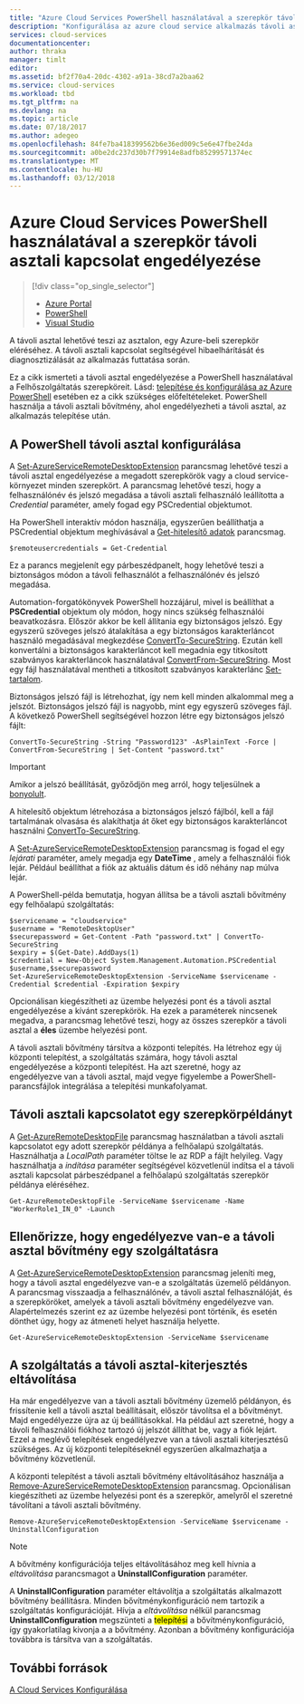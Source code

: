 ```yaml
---
title: "Azure Cloud Services PowerShell használatával a szerepkör távoli asztali kapcsolat engedélyezése"
description: "Konfigurálása az azure cloud service alkalmazás távoli asztali kapcsolatok engedélyezése a PowerShell használatával"
services: cloud-services
documentationcenter: 
author: thraka
manager: timlt
editor: 
ms.assetid: bf2f70a4-20dc-4302-a91a-38cd7a2baa62
ms.service: cloud-services
ms.workload: tbd
ms.tgt_pltfrm: na
ms.devlang: na
ms.topic: article
ms.date: 07/18/2017
ms.author: adegeo
ms.openlocfilehash: 84fe7ba418399562b6e36ed009c5e6e47fbe24da
ms.sourcegitcommit: a0be2dc237d30b7f79914e8adfb85299571374ec
ms.translationtype: MT
ms.contentlocale: hu-HU
ms.lasthandoff: 03/12/2018
---
```

# <a name="enable-remote-desktop-connection-for-a-role-in-azure-cloud-services-using-powershell"></a>Azure Cloud Services PowerShell használatával a szerepkör távoli asztali kapcsolat engedélyezése

> [!div class="op_single_selector"]
> * [Azure Portal](cloud-services-role-enable-remote-desktop-new-portal.md)
> * [PowerShell](cloud-services-role-enable-remote-desktop-powershell.md)
> * [Visual Studio](cloud-services-role-enable-remote-desktop-visual-studio.md)

A távoli asztal lehetővé teszi az asztalon, egy Azure-beli szerepkör eléréséhez. A távoli asztali kapcsolat segítségével hibaelhárítását és diagnosztizálását az alkalmazás futtatása során.

Ez a cikk ismerteti a távoli asztal engedélyezése a PowerShell használatával a Felhőszolgáltatás szerepköreit. Lásd: [telepítése és konfigurálása az Azure PowerShell](/powershell/azure/overview) esetében ez a cikk szükséges előfeltételeket. PowerShell használja a távoli asztali bővítmény, ahol engedélyezheti a távoli asztal, az alkalmazás telepítése után.

## <a name="configure-remote-desktop-from-powershell"></a>A PowerShell távoli asztal konfigurálása

A [Set-AzureServiceRemoteDesktopExtension](/powershell/module/azure/set-azureserviceremotedesktopextension?view=azuresmps-3.7.0) parancsmag lehetővé teszi a távoli asztal engedélyezése a megadott szerepkörök vagy a cloud service-környezet minden szerepkört. A parancsmag lehetővé teszi, hogy a felhasználónév és jelszó megadása a távoli asztali felhasználó leállította a *Credential* paraméter, amely fogad egy PSCredential objektumot.

Ha PowerShell interaktív módon használja, egyszerűen beállíthatja a PSCredential objektum meghívásával a [Get-hitelesítő adatok](https://technet.microsoft.com/library/hh849815.aspx) parancsmag.

```
$remoteusercredentials = Get-Credential
```

Ez a parancs megjelenít egy párbeszédpanelt, hogy lehetővé teszi a biztonságos módon a távoli felhasználót a felhasználónév és jelszó megadása.

Automation-forgatókönyvek PowerShell hozzájárul, mivel is beállíthat a **PSCredential** objektum oly módon, hogy nincs szükség felhasználói beavatkozásra. Először akkor be kell állítania egy biztonságos jelszó. Egy egyszerű szöveges jelszó átalakítása a egy biztonságos karakterláncot használó megadásával megkezdése [ConvertTo-SecureString](https://technet.microsoft.com/library/hh849818.aspx). Ezután kell konvertálni a biztonságos karakterláncot kell megadnia egy titkosított szabványos karakterláncok használatával [ConvertFrom-SecureString](https://technet.microsoft.com/library/hh849814.aspx). Most egy fájl használatával mentheti a titkosított szabványos karakterlánc [Set-tartalom](https://technet.microsoft.com/library/ee176959.aspx).

Biztonságos jelszó fájl is létrehozhat, így nem kell minden alkalommal meg a jelszót. Biztonságos jelszó fájl is nagyobb, mint egy egyszerű szöveges fájl. A következő PowerShell segítségével hozzon létre egy biztonságos jelszó fájlt:

```
ConvertTo-SecureString -String "Password123" -AsPlainText -Force | ConvertFrom-SecureString | Set-Content "password.txt"
```

> [!IMPORTANT]
> Amikor a jelszó beállítását, győződjön meg arról, hogy teljesülnek a [bonyolult](https://technet.microsoft.com/library/cc786468.aspx).

A hitelesítő objektum létrehozása a biztonságos jelszó fájlból, kell a fájl tartalmának olvasása és alakíthatja át őket egy biztonságos karakterláncot használni [ConvertTo-SecureString](https://technet.microsoft.com/library/hh849818.aspx).

A [Set-AzureServiceRemoteDesktopExtension](/powershell/module/azure/set-azureserviceremotedesktopextension?view=azuresmps-3.7.0) parancsmag is fogad el egy *lejárati* paraméter, amely megadja egy **DateTime** , amely a felhasználói fiók lejár. Például beállíthat a fiók az aktuális dátum és idő néhány nap múlva lejár.

A PowerShell-példa bemutatja, hogyan állítsa be a távoli asztali bővítmény egy felhőalapú szolgáltatás:

```
$servicename = "cloudservice"
$username = "RemoteDesktopUser"
$securepassword = Get-Content -Path "password.txt" | ConvertTo-SecureString
$expiry = $(Get-Date).AddDays(1)
$credential = New-Object System.Management.Automation.PSCredential $username,$securepassword
Set-AzureServiceRemoteDesktopExtension -ServiceName $servicename -Credential $credential -Expiration $expiry
```
Opcionálisan kiegészítheti az üzembe helyezési pont és a távoli asztal engedélyezése a kívánt szerepkörök. Ha ezek a paraméterek nincsenek megadva, a parancsmag lehetővé teszi, hogy az összes szerepkör a távoli asztal a **éles** üzembe helyezési pont.

A távoli asztali bővítmény társítva a központi telepítés. Ha létrehoz egy új központi telepítést, a szolgáltatás számára, hogy távoli asztal engedélyezése a központi telepítést. Ha azt szeretné, hogy az engedélyezve van a távoli asztal, majd vegye figyelembe a PowerShell-parancsfájlok integrálása a telepítési munkafolyamat.

## <a name="remote-desktop-into-a-role-instance"></a>Távoli asztali kapcsolatot egy szerepkörpéldányt

A [Get-AzureRemoteDesktopFile](/powershell/module/azure/get-azureremotedesktopfile?view=azuresmps-3.7.0) parancsmag használatban a távoli asztali kapcsolatot egy adott szerepkör példánya a felhőalapú szolgáltatás. Használhatja a *LocalPath* paraméter töltse le az RDP a fájlt helyileg. Vagy használhatja a *indítása* paraméter segítségével közvetlenül indítsa el a távoli asztali kapcsolat párbeszédpanel a felhőalapú szolgáltatás szerepkör példánya eléréséhez.

```
Get-AzureRemoteDesktopFile -ServiceName $servicename -Name "WorkerRole1_IN_0" -Launch
```

## <a name="check-if-remote-desktop-extension-is-enabled-on-a-service"></a>Ellenőrizze, hogy engedélyezve van-e a távoli asztal bővítmény egy szolgáltatásra

A [Get-AzureServiceRemoteDesktopExtension](/powershell/module/azure/get-azureremotedesktopfile?view=azuresmps-3.7.0) parancsmag jeleníti meg, hogy a távoli asztal engedélyezve van-e a szolgáltatás üzemelő példányon. A parancsmag visszaadja a felhasználónév, a távoli asztal felhasználóját, és a szerepköröket, amelyek a távoli asztali bővítmény engedélyezve van. Alapértelmezés szerint ez az üzembe helyezési pont történik, és esetén dönthet úgy, hogy az átmeneti helyet használja helyette.

```
Get-AzureServiceRemoteDesktopExtension -ServiceName $servicename
```

## <a name="remove-remote-desktop-extension-from-a-service"></a>A szolgáltatás a távoli asztal-kiterjesztés eltávolítása

Ha már engedélyezve van a távoli asztali bővítmény üzemelő példányon, és frissítenie kell a távoli asztal beállításait, először távolítsa el a bővítményt. Majd engedélyezze újra az új beállításokkal. Ha például azt szeretné, hogy a távoli felhasználói fiókhoz tartozó új jelszót állíthat be, vagy a fiók lejárt. Ezzel a meglévő telepítések engedélyezve van a távoli asztali kiterjesztésű szükséges. Az új központi telepítéseknél egyszerűen alkalmazhatja a bővítmény közvetlenül.

A központi telepítést a távoli asztali bővítmény eltávolításához használja a [Remove-AzureServiceRemoteDesktopExtension](/powershell/module/azure/remove-azureserviceremotedesktopextension?view=azuresmps-3.7.0) parancsmag. Opcionálisan kiegészítheti az üzembe helyezési pont és a szerepkör, amelyről el szeretné távolítani a távoli asztali bővítmény.

```
Remove-AzureServiceRemoteDesktopExtension -ServiceName $servicename -UninstallConfiguration
```

> [!NOTE]
> A bővítmény konfigurációja teljes eltávolításához meg kell hívnia a *eltávolítása* parancsmagot a **UninstallConfiguration** paraméter.
>
> A **UninstallConfiguration** paraméter eltávolítja a szolgáltatás alkalmazott bővítmény beállításra. Minden bővítménykonfiguráció nem tartozik a szolgáltatás konfigurációját. Hívja a *eltávolítása* nélkül parancsmag **UninstallConfiguration** megszünteti a <mark>telepítési</mark> a bővítménykonfiguráció, így gyakorlatilag kivonja a a bővítmény. Azonban a bővítmény konfigurációja továbbra is társítva van a szolgáltatás.

## <a name="additional-resources"></a>További források

[A Cloud Services Konfigurálása](cloud-services-how-to-configure-portal.md)
